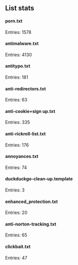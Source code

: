 ## List stats
#### porn.txt
Entries: 1578 <br> 
#### antimalware.txt
Entries: 4130 <br> 
#### antitypo.txt
Entries: 181 <br> 
#### anti-redirectors.txt
Entries: 63 <br> 
#### anti-cookie+sign up.txt
Entries: 335 <br> 
#### anti-rickroll-list.txt
Entries: 176 <br> 
#### annoyances.txt
Entries: 74 <br> 
#### duckduckgo-clean-up.template
Entries: 3 <br> 
#### enhanced_protection.txt
Entries: 20 <br> 
#### anti-norton-tracking.txt
Entries: 65 <br> 
#### clickbait.txt
Entries: 47 <br> 
